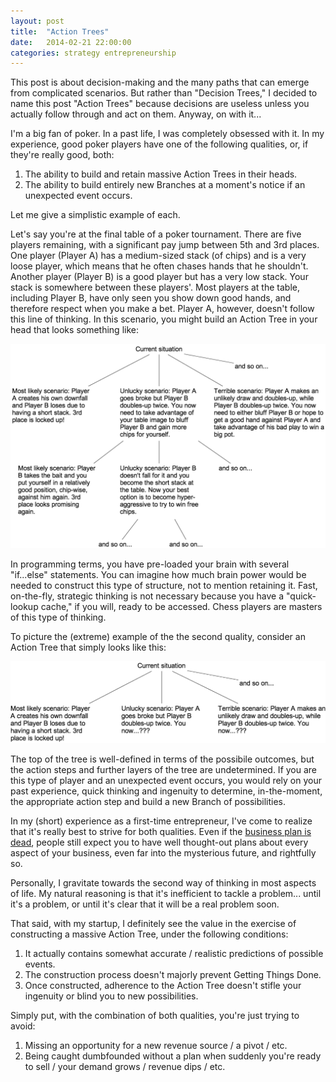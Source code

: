```yaml
---
layout: post
title:  "Action Trees"
date:   2014-02-21 22:00:00
categories: strategy entrepreneurship
---
```


This post is about decision-making and the many paths that can emerge from complicated scenarios. But rather than
"Decision Trees," I decided to name this post "Action Trees" because decisions are useless unless you actually follow
through and act on them. Anyway, on with it...

I'm a big fan of poker. In a past life, I was completely obsessed with it. In my experience, good poker players have
one of the following qualities, or, if they're really good, both:

1. The ability to build and retain massive Action Trees in their heads.
2. The ability to build entirely new Branches at a moment's notice if an unexpected event occurs.

Let me give a simplistic example of each.

Let's say you're at the final table of a poker tournament. There are five players remaining, with a significant pay jump
between 5th and 3rd places. One player (Player A) has a medium-sized stack (of chips) and is a very loose player, which
means that he often chases hands that he shouldn't. Another player (Player B) is a good player but has a very low
stack. Your stack is somewhere between these players'. Most players at the table, including Player B, have only seen
you show down good hands, and therefore respect when you make a bet. Player A, however, doesn't follow this line of
thinking. In this scenario, you might build an Action Tree in your head that looks something like:

<img src="/images/action-tree.png" width=600 />

In programming terms, you have pre-loaded your brain with several "if...else" statements. You can imagine how much
brain power would be needed to construct this type of structure, not to mention retaining it. Fast, on-the-fly,
strategic thinking is not necessary because you have a "quick-lookup cache," if you will, ready to be accessed. Chess
players are masters of this type of thinking.

To picture the (extreme) example of the the second quality, consider an Action Tree that simply looks like this:

<img src="/images/action-tree-top.png" width=600 />

The top of the tree is well-defined in terms of the possibile outcomes, but the action steps and further layers of the
tree are undetermined. If you are this type of player and an unexpected event occurs, you would rely on your past
experience, quick thinking and ingenuity to determine, in-the-moment, the appropriate action step and build a new
Branch of possibilities.

In my (short) experience as a first-time entrepreneur, I've come to realize that it's really best to strive for both
qualities. Even if the [business plan is dead](https://www.google.com/search?q=business+plan+is+dead), people still
expect you to have well thought-out plans about every aspect of your business, even far into the mysterious future, and
rightfully so.

Personally, I gravitate towards the second way of thinking in most aspects of life. My natural reasoning is that it's
inefficient to tackle a problem... until it's a problem, or until it's clear that it will be a real problem soon.

That said, with my startup, I definitely see the value in the exercise of constructing a massive Action Tree, under the
following conditions:

1. It actually contains somewhat accurate / realistic predictions of possible events.
2. The construction process doesn't majorly prevent Getting Things Done.
3. Once constructed, adherence to the Action Tree doesn't stifle your ingenuity or blind you to new possibilities.

Simply put, with the combination of both qualities, you're just trying to avoid:

1. Missing an opportunity for a new revenue source / a pivot / etc.
2. Being caught dumbfounded without a plan when suddenly you're ready to sell / your demand grows / revenue dips / etc.
